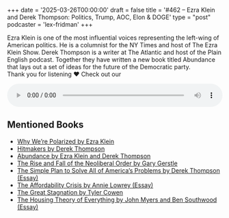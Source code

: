 +++
date = '2025-03-26T00:00:00'
draft = false
title = '#462 – Ezra Klein and Derek Thompson: Politics, Trump, AOC, Elon & DOGE'
type = "post"
podcaster = 'lex-fridman'
+++

Ezra Klein is one of the most influential voices representing the left-wing of American politics. He is a columnist for the NY Times and host of The Ezra Klein Show. Derek Thompson is a writer at The Atlantic and host of the Plain English podcast. Together they have written a new book titled Abundance that lays out a set of ideas for the future of the Democratic party.<br />
Thank you for listening ❤ Check out our

<audio controls style="width: 100%; max-width: 800px;">
  <source src="https://media.blubrry.com/takeituneasy/content.blubrry.com/takeituneasy/lex_ai_ezra_klein_and_derek_thompson.mp3" type="audio/mpeg">
  Your browser does not support the audio element.
</audio>

## Mentioned Books

- [Why We’re Polarized by Ezra Klein](https://www.amazon.com/s?k=Why+We’re+Polarized+by+Ezra+Klein&tag=podcaststoboo-20)
- [Hitmakers by Derek Thompson](https://www.amazon.com/s?k=Hitmakers+by+Derek+Thompson&tag=podcaststoboo-20)
- [Abundance by Ezra Klein and Derek Thompson](https://www.amazon.com/s?k=Abundance+by+Ezra+Klein+and+Derek+Thompson&tag=podcaststoboo-20)
- [The Rise and Fall of the Neoliberal Order by Gary Gerstle](https://www.amazon.com/s?k=The+Rise+and+Fall+of+the+Neoliberal+Order+by+Gary+Gerstle&tag=podcaststoboo-20)
- [The Simple Plan to Solve All of America’s Problems by Derek Thompson (Essay)](https://www.amazon.com/s?k=The+Simple+Plan+to+Solve+All+of+America’s+Problems+by+Derek+Thompson+(Essay)&tag=podcaststoboo-20)
- [The Affordability Crisis by Annie Lowrey (Essay)](https://www.amazon.com/s?k=The+Affordability+Crisis+by+Annie+Lowrey+(Essay)&tag=podcaststoboo-20)
- [The Great Stagnation by Tyler Cowen](https://www.amazon.com/s?k=The+Great+Stagnation+by+Tyler+Cowen&tag=podcaststoboo-20)
- [The Housing Theory of Everything by John Myers and Ben Southwood (Essay)](https://www.amazon.com/s?k=The+Housing+Theory+of+Everything+by+John+Myers+and+Ben+Southwood+(Essay)&tag=podcaststoboo-20)